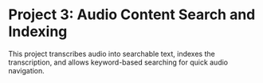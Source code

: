 # Project 3: Audio Content Search and Indexing

This project transcribes audio into searchable text, indexes the transcription, and allows keyword-based searching for quick audio navigation.